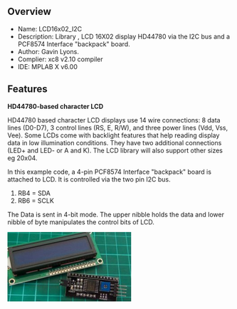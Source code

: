 Overview
--------------------------------------------
* Name: LCD16x02_I2C
* Description: 
 Library , LCD 16X02 display HD44780 via the I2C bus and a PCF8574 Interface "backpack" board. 
* Author: Gavin Lyons.
* Complier: xc8 v2.10 compiler
* IDE:  MPLAB X v6.00


Features
----------------------

**HD44780-based character LCD**

HD44780 based character LCD displays use 14 wire connections: 8 data lines (D0-D7), 3 control lines (RS, E, R/W), and three power lines (Vdd, Vss, Vee). Some LCDs come with backlight features that help reading display data in low illumination conditions. They have two additional connections (LED+ and LED- or A and K). The LCD library will also support other sizes eg 20x04.

In this example code, a 4-pin PCF8574 Interface "backpack" board is attached to LCD. It is controlled via the two pin I2C bus. 

1. RB4 = SDA
2. RB6 = SCLK 

The Data is sent in 4-bit mode. The upper nibble holds the data and lower nibble of byte manipulates the control bits of LCD.

![PCF8574 & LCD ](https://github.com/gavinlyonsrepo/pic_16F1619_projects/blob/master/images/LCDPCF.jpg)

